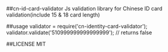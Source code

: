 ##cn-id-card-validator
Js validation library for Chinese ID card validation(include 15 & 18 card length)

##usage
validator = require('cn-identity-card-validator');
validator.validate('510999999999999999'); // returns false

##LICENSE
MIT
